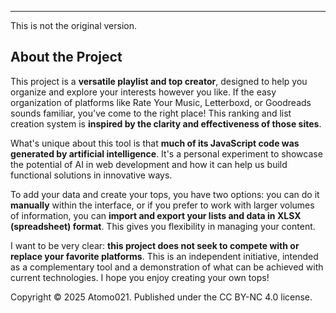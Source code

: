 ---
This is not the original version.

## About the Project

This project is a **versatile playlist and top creator**, designed to help you organize and explore your interests however you like. If the easy organization of platforms like Rate Your Music, Letterboxd, or Goodreads sounds familiar, you've come to the right place! This ranking and list creation system is **inspired by the clarity and effectiveness of those sites**.

What's unique about this tool is that **much of its JavaScript code was generated by artificial intelligence**. It's a personal experiment to showcase the potential of AI in web development and how it can help us build functional solutions in innovative ways.

To add your data and create your tops, you have two options: you can do it **manually** within the interface, or if you prefer to work with larger volumes of information, you can **import and export your lists and data in XLSX (spreadsheet) format**. This gives you flexibility in managing your content.

I want to be very clear: **this project does not seek to compete with or replace your favorite platforms**. This is an independent initiative, intended as a complementary tool and a demonstration of what can be achieved with current technologies. I hope you enjoy creating your own tops!

Copyright © 2025 Atomo021. Published under the CC BY-NC 4.0 license.
